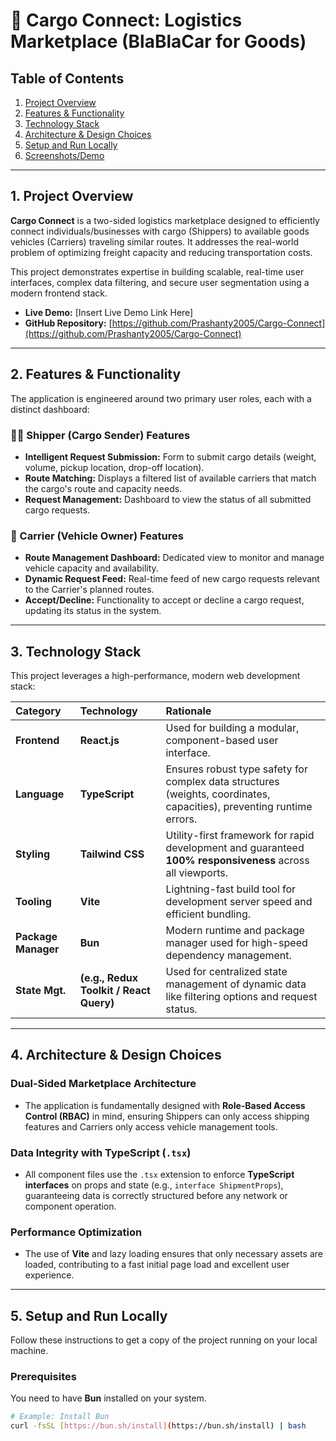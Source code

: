# 🚚 Cargo Connect: Logistics Marketplace (BlaBlaCar for Goods)

## Table of Contents
1.  [Project Overview](#project-overview)
2.  [Features & Functionality](#features--functionality)
3.  [Technology Stack](#technology-stack)
4.  [Architecture & Design Choices](#architecture--design-choices)
5.  [Setup and Run Locally](#setup-and-run-locally)
6.  [Screenshots/Demo](#screenshotsdemo)

---

## 1. Project Overview

**Cargo Connect** is a two-sided logistics marketplace designed to efficiently connect individuals/businesses with cargo (Shippers) to available goods vehicles (Carriers) traveling similar routes. It addresses the real-world problem of optimizing freight capacity and reducing transportation costs.

This project demonstrates expertise in building scalable, real-time user interfaces, complex data filtering, and secure user segmentation using a modern frontend stack.

* **Live Demo:** [Insert Live Demo Link Here]
* **GitHub Repository:** [https://github.com/Prashanty2005/Cargo-Connect](https://github.com/Prashanty2005/Cargo-Connect)

---

## 2. Features & Functionality

The application is engineered around two primary user roles, each with a distinct dashboard:

### 🧑‍💼 Shipper (Cargo Sender) Features
* **Intelligent Request Submission:** Form to submit cargo details (weight, volume, pickup location, drop-off location).
* **Route Matching:** Displays a filtered list of available carriers that match the cargo's route and capacity needs.
* **Request Management:** Dashboard to view the status of all submitted cargo requests.

### 🚛 Carrier (Vehicle Owner) Features
* **Route Management Dashboard:** Dedicated view to monitor and manage vehicle capacity and availability.
* **Dynamic Request Feed:** Real-time feed of new cargo requests relevant to the Carrier's planned routes.
* **Accept/Decline:** Functionality to accept or decline a cargo request, updating its status in the system.

---

## 3. Technology Stack

This project leverages a high-performance, modern web development stack:

| Category | Technology | Rationale |
| :--- | :--- | :--- |
| **Frontend** | **React.js** | Used for building a modular, component-based user interface. |
| **Language** | **TypeScript** | Ensures robust type safety for complex data structures (weights, coordinates, capacities), preventing runtime errors. |
| **Styling** | **Tailwind CSS** | Utility-first framework for rapid development and guaranteed **100% responsiveness** across all viewports. |
| **Tooling** | **Vite** | Lightning-fast build tool for development server speed and efficient bundling. |
| **Package Manager**| **Bun** | Modern runtime and package manager used for high-speed dependency management. |
| **State Mgt.** | **(e.g., Redux Toolkit / React Query)**| Used for centralized state management of dynamic data like filtering options and request status. |

---

## 4. Architecture & Design Choices

### Dual-Sided Marketplace Architecture
* The application is fundamentally designed with **Role-Based Access Control (RBAC)** in mind, ensuring Shippers can only access shipping features and Carriers only access vehicle management tools.

### Data Integrity with TypeScript (`.tsx`)
* All component files use the `.tsx` extension to enforce **TypeScript interfaces** on props and state (e.g., `interface ShipmentProps`), guaranteeing data is correctly structured before any network or component operation.

### Performance Optimization
* The use of **Vite** and lazy loading ensures that only necessary assets are loaded, contributing to a fast initial page load and excellent user experience.

---

## 5. Setup and Run Locally

Follow these instructions to get a copy of the project running on your local machine.

### Prerequisites
You need to have **Bun** installed on your system.

```bash
# Example: Install Bun
curl -fsSL [https://bun.sh/install](https://bun.sh/install) | bash
